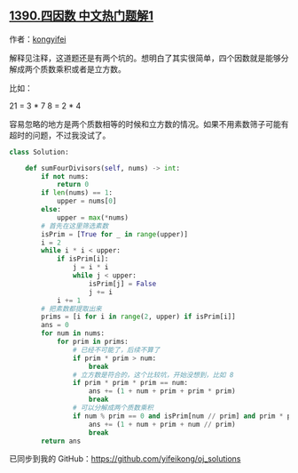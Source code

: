 ## [1390.四因数 中文热门题解1](https://leetcode.cn/problems/four-divisors/solutions/100000/shi-yong-su-shu-shai-zi-chao-guo-100-by-kongyifei)

作者：[kongyifei](https://leetcode.cn/u/kongyifei)

解释见注释，这道题还是有两个坑的。想明白了其实很简单，四个因数就是能够分解成两个质数乘积或者是立方数。

比如：

21 = 3 * 7
8 = 2 * 4

容易忽略的地方是两个质数相等的时候和立方数的情况。如果不用素数筛子可能有超时的问题，不过我没试了。

```py
class Solution:

    def sumFourDivisors(self, nums) -> int:
        if not nums:
            return 0
        if len(nums) == 1:
            upper = nums[0]
        else:
            upper = max(*nums)
        # 首先在这里筛选素数
        isPrim = [True for _ in range(upper)]
        i = 2
        while i * i < upper:
            if isPrim[i]:
                j = i * i
                while j < upper:
                    isPrim[j] = False
                    j += i
            i += 1
        # 把素数都提取出来
        prims = [i for i in range(2, upper) if isPrim[i]]
        ans = 0
        for num in nums:
            for prim in prims:
                # 已经不可能了，后续不算了
                if prim * prim > num:
                    break
                # 立方数是符合的，这个比较坑，开始没想到，比如 8
                if prim * prim * prim == num:
                    ans += (1 + num + prim + prim * prim)
                    break
                # 可以分解成两个质数乘积
                if num % prim == 0 and isPrim[num // prim] and prim * prim != num:
                    ans += (1 + num + prim + num // prim)
                    break
        return ans
```

已同步到我的 GitHub：https://github.com/yifeikong/oj_solutions